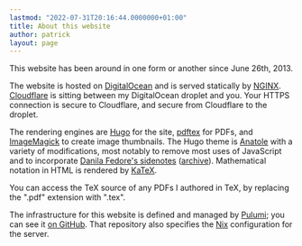 ```yaml
---
lastmod: "2022-07-31T20:16:44.0000000+01:00"
title: About this website
author: patrick
layout: page
---
```


This website has been around in one form or another since June 26th, 2013.

The website is hosted on [DigitalOcean] and is served statically by [NGINX].
[Cloudflare] is sitting between my DigitalOcean droplet and you.
Your HTTPS connection is secure to Cloudflare, and secure from Cloudflare to the droplet.

The rendering engines are [Hugo] for the site, [pdftex] for PDFs, and [ImageMagick] to create image thumbnails.
The Hugo theme is [Anatole] with a variety of modifications, most notably to remove most uses of JavaScript and to incorporate [Danila Fedore's sidenotes](https://danilafe.com/blog/sidenotes/) ([archive](https://web.archive.org/web/20210116232126/https://danilafe.com/blog/sidenotes/)).
Mathematical notation in HTML is rendered by [KaTeX].

You can access the TeX source of any PDFs I authored in TeX, by replacing the ".pdf" extension with ".tex".

The infrastructure for this website is defined and managed by [Pulumi]; you can see it [on GitHub](https://github.com/Smaug123/PulumiConfig/).
That repository also specifies the [Nix] configuration for the server.

 [static]: https://en.wikipedia.org/wiki/Static_web_page
 [GitHub Pages]: https://pages.github.com
 [Hugo]: https://gohugo.io/
 [Wordpress]: https://wordpress.org
 [Anatole]: https://themes.gohugo.io/anatole/
 [CloudFlare]: https://www.cloudflare.com
 [DigitalOcean]: https://www.digitalocean.com
 [NGINX]: https://www.nginx.com/
 [pdftex]: https://www.tug.org/applications/pdftex/
 [ImageMagick]: https://imagemagick.org/index.php
 [KaTeX]: https://katex.org/
 [Pulumi]: https://www.pulumi.com
 [Nix]: https://nixos.org/
